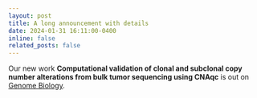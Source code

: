 ```yaml
---
layout: post
title: A long announcement with details
date: 2024-01-31 16:11:00-0400
inline: false
related_posts: false
---
```


Our new work **Computational validation of clonal and subclonal copy number alterations from bulk tumor sequencing using CNAqc** is out on [Genome Biology](https://link.springer.com/article/10.1186/s13059-024-03170-5).